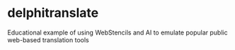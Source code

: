 # delphitranslate
Educational example of using WebStencils and AI to emulate popular public web-based translation tools
